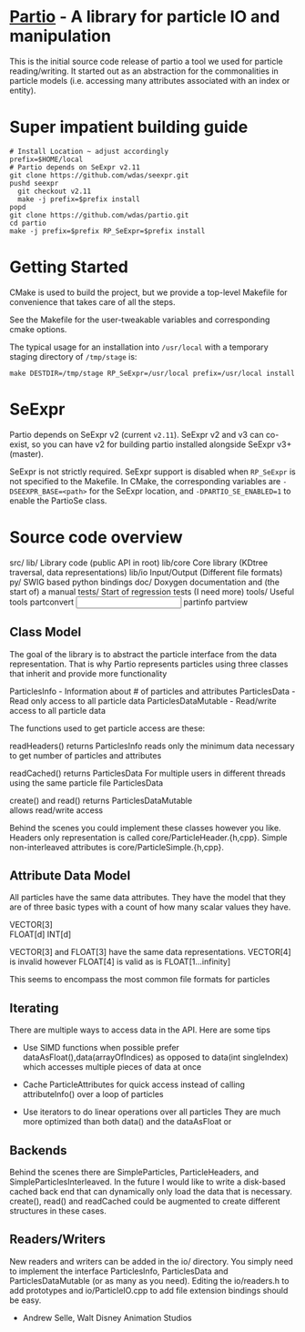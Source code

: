 [Partio](https://www.disneyanimation.com/technology/partio.html) - A library for particle IO and manipulation
=============================================================================================================

This is the initial source code release of partio a tool we used for particle
reading/writing.  It started out as an abstraction for the commonalities in
particle models (i.e. accessing many attributes associated with an index or
entity).

Super impatient building guide
==============================

    # Install Location ~ adjust accordingly
    prefix=$HOME/local
    # Partio depends on SeExpr v2.11
    git clone https://github.com/wdas/seexpr.git
    pushd seexpr
      git checkout v2.11
      make -j prefix=$prefix install
    popd
    git clone https://github.com/wdas/partio.git
    cd partio
    make -j prefix=$prefix RP_SeExpr=$prefix install

Getting Started
===============

CMake is used to build the project, but we provide a top-level Makefile
for convenience that takes care of all the steps.

See the Makefile for the user-tweakable variables and corresponding
cmake options.

The typical usage for an installation into `/usr/local`
with a temporary staging directory of `/tmp/stage` is:

    make DESTDIR=/tmp/stage RP_SeExpr=/usr/local prefix=/usr/local install

SeExpr
======
Partio depends on SeExpr v2 (current `v2.11`).  SeExpr v2 and v3 can co-exist,
so you can have v2 for building partio installed alongside SeExpr v3+ (master).

SeExpr is not strictly required. SeExpr support is disabled when `RP_SeExpr`
is not specified to the Makefile.  In CMake, the corresponding variables are
`-DSEEXPR_BASE=<path>` for the SeExpr location, and `-DPARTIO_SE_ENABLED=1`
to enable the PartioSe class.

Source code overview
====================

src/
   lib/      Library code (public API in root)
   lib/core  Core library (KDtree traversal, data representations)
   lib/io    Input/Output (Different file formats)
   py/       SWIG based python bindings
   doc/      Doxygen documentation and (the start of) a manual
   tests/    Start of regression tests (I need more)
   tools/    Useful tools 
             partconvert <input format> <output format>
             partinfo <particle file>
             partview <particle file>

Class Model
-----------

The goal of the library is to abstract the particle interface from the data
representation. That is why Partio represents particles using three classes that
inherit and provide more functionality

ParticlesInfo - Information about # of particles and attributes
ParticlesData - Read only access to all particle data
ParticlesDataMutable - Read/write access to all particle data

The functions used to get particle access are these:

readHeaders() 
   returns ParticlesInfo
   reads only the minimum data necessary to get number of particles and
   attributes

readCached()
   returns ParticlesData
   For multiple users in different threads using the same particle file
   ParticlesData

create() and read()
   returns ParticlesDataMutable   
   allows read/write access

Behind the scenes you could implement these classes however you like.  Headers
only representation is called core/ParticleHeader.{h,cpp}.  Simple
non-interleaved attributes is core/ParticleSimple.{h,cpp}.

Attribute Data Model
--------------------

All particles have the same data attributes.  They have the model that they are
of three basic types with a count of how many scalar values they have.

VECTOR[3]    
FLOAT[d]
INT[d]

VECTOR[3] and FLOAT[3] have the same data representations.
VECTOR[4] is invalid however FLOAT[4] is valid as is FLOAT[1...infinity]

This seems to encompass the most common file formats for particles


Iterating
---------

There are multiple ways to access data in the API. Here are
some tips

- Use SIMD functions when possible prefer dataAsFloat(),data(arrayOfIndices) as
  opposed to data(int singleIndex) which accesses multiple pieces of data at
  once

- Cache ParticleAttributes for quick access instead of calling attributeInfo()
  over a loop of particles

- Use iterators to do linear operations over all particles They are much more
  optimized than both data() and the dataAsFloat or


Backends
--------

Behind the scenes there are SimpleParticles, ParticleHeaders, and
SimpleParticlesInterleaved.  In the future I would like to write a disk-based
cached back end that can dynamically only load the data that is necessary.
create(), read() and readCached could be augmented to create different
structures in these cases.

Readers/Writers
---------------

New readers and writers can be added in the io/ directory. You simply need to
implement the interface ParticlesInfo, ParticlesData and ParticlesDataMutable
(or as many as you need). Editing the io/readers.h to add prototypes and
io/ParticleIO.cpp to add file extension bindings should be easy.


- Andrew Selle, Walt Disney Animation Studios
